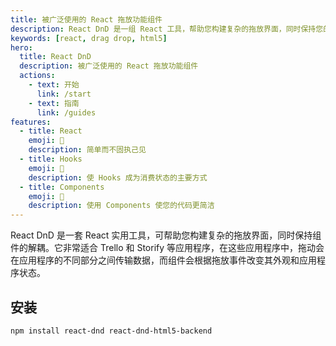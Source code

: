 ```yaml
---
title: 被广泛使用的 React 拖放功能组件
description: React DnD 是一组 React 工具，帮助您构建复杂的拖放界面，同时保持您的组件解耦。
keywords: [react, drag drop, html5]
hero:
  title: React DnD
  description: 被广泛使用的 React 拖放功能组件
  actions:
    - text: 开始
      link: /start
    - text: 指南
      link: /guides
features:
  - title: React
    emoji: 💎
    description: 简单而不固执己见
  - title: Hooks
    emoji: 🌈
    description: 使 Hooks 成为消费状态的主要方式
  - title: Components
    emoji: 🚀
    description: 使用 Components 使您的代码更简洁
---
```


React DnD 是一套 React 实用工具，可帮助您构建复杂的拖放界面，同时保持组件的解耦。它非常适合 Trello 和 Storify 等应用程序，在这些应用程序中，拖动会在应用程序的不同部分之间传输数据，而组件会根据拖放事件改变其外观和应用程序状态。

## 安装

```shell
npm install react-dnd react-dnd-html5-backend
```
